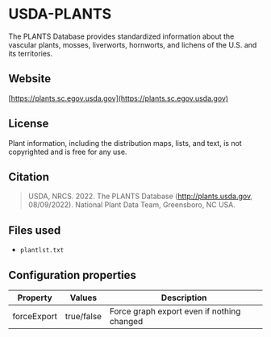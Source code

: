 # USDA-PLANTS

The PLANTS Database provides standardized information about the vascular plants, mosses, liverworts, hornworts, and lichens of the U.S. and its territories.

## Website

[https://plants.sc.egov.usda.gov](https://plants.sc.egov.usda.gov)

## License

Plant information, including the distribution maps, lists, and text, is not copyrighted and is free for any use.

## Citation

> USDA, NRCS. 2022. The PLANTS Database (http://plants.usda.gov, 08/09/2022). National Plant Data Team, Greensboro, NC USA.

## Files used

  * `plantlst.txt`

## Configuration properties

| Property    | Values     | Description                                |
|-------------|------------|--------------------------------------------|
| forceExport | true/false | Force graph export even if nothing changed |
